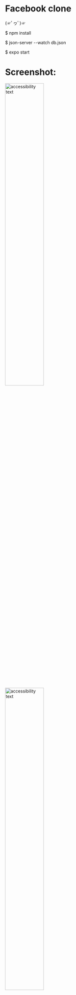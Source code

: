 # Facebook clone
<p>(☞ﾟヮﾟ)☞</p>
<p>$ npm install</p>
<p>$ json-server --watch db.json</p>
<p>$ expo start</p>

# Screenshot:

<img src="https://github.com/90tad/fb/blob/master/screenshots/screenshot-2019-10-29_19.15.08.274.png" width="50%" height="50%" alt="accessibility text">

<img src="https://github.com/90tad/fb/blob/master/screenshots/screenshot-2019-10-29_19.15.31.377.png" width="50%" height="50%" alt="accessibility text">

<img src="https://github.com/90tad/fb/blob/master/screenshots/screenshot-2019-10-29_19.14.42.475.png" width="50%" height="50%" alt="accessibility text">

